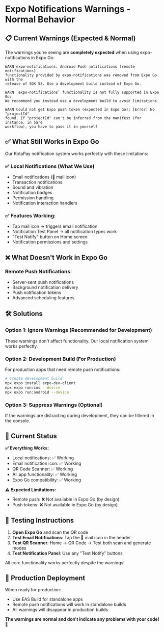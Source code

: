 # Expo Notifications Warnings - Normal Behavior

## 📋 **Current Warnings (Expected & Normal)**

The warnings you're seeing are **completely expected** when using expo-notifications in Expo Go:

```
WARN expo-notifications: Android Push notifications (remote notifications) 
functionality provided by expo-notifications was removed from Expo Go with the 
release of SDK 53. Use a development build instead of Expo Go.

WARN `expo-notifications` functionality is not fully supported in Expo Go:
We recommend you instead use a development build to avoid limitations.

WARN Could not get Expo push token (expected in Expo Go): [Error: No "projectId" 
found. If "projectId" can't be inferred from the manifest (for instance, in bare 
workflow), you have to pass it in yourself
```

## ✅ **What Still Works in Expo Go**

Our KotaPay notification system works perfectly with these limitations:

### **✅ Local Notifications (What We Use)**
- Email notifications (📧 mail icon)
- Transaction notifications
- Sound and vibration
- Notification badges
- Permission handling
- Notification interaction handlers

### **✅ Features Working:**
- Tap mail icon → triggers email notification
- Notification Test Panel → all notification types work
- "Test Notify" button on Home screen
- Notification permissions and settings

## ❌ **What Doesn't Work in Expo Go**

### **Remote Push Notifications:**
- Server-sent push notifications
- Background notification delivery
- Push notification tokens
- Advanced scheduling features

## 🛠️ **Solutions**

### **Option 1: Ignore Warnings (Recommended for Development)**
These warnings don't affect functionality. Our local notification system works perfectly.

### **Option 2: Development Build (For Production)**
For production apps that need remote push notifications:

```bash
# Create development build
npx expo install expo-dev-client
npx expo run:ios --device
npx expo run:android --device
```

### **Option 3: Suppress Warnings (Optional)**
If the warnings are distracting during development, they can be filtered in the console.

## 🎯 **Current Status**

**✅ Everything Works:**
- Local notifications: ✅ Working
- Email notification icon: ✅ Working  
- QR Code Scanner: ✅ Working
- All app functionality: ✅ Working
- Expo Go compatibility: ✅ Working

**⚠️ Expected Limitations:**
- Remote push: ❌ Not available in Expo Go (by design)
- Push tokens: ❌ Not available in Expo Go (by design)

## 🚀 **Testing Instructions**

1. **Open Expo Go** and scan the QR code
2. **Test Email Notifications**: Tap the 📧 mail icon in the header
3. **Test QR Scanner**: Home → QR Code → Test both scan and generate modes
4. **Test Notification Panel**: Use any "Test Notify" buttons

All core functionality works perfectly despite the warnings!

## 📱 **Production Deployment**

When ready for production:
- Use EAS Build for standalone apps
- Remote push notifications will work in standalone builds
- All warnings will disappear in production builds

**The warnings are normal and don't indicate any problems with your code!** 🎉

